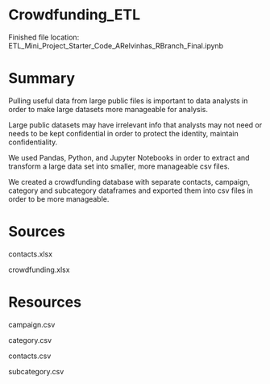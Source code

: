 # Crowdfunding_ETL

Finished file location: ETL_Mini_Project_Starter_Code_ARelvinhas_RBranch_Final.ipynb

# Summary
Pulling useful data from large public files is important to data analysts in order to make large datasets more manageable for analysis.

Large public datasets may have irrelevant info that analysts may not need or needs to be kept confidential in order to protect the identity, maintain confidentiality.

We used Pandas, Python, and Jupyter Notebooks in order to extract and transform a large data set into smaller, more manageable csv files.

We created a crowdfunding database with separate contacts, campaign, category and subcategory dataframes and exported them into csv files in order to be more manageable.

# Sources 
contacts.xlsx

crowdfunding.xlsx

# Resources
campaign.csv

category.csv

contacts.csv

subcategory.csv
